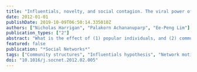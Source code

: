 ```yaml
---
title: "Influentials, novelty, and social contagion. The viral power of average friends, close communities, and old news"
date: 2012-01-01
publishDate: 2019-10-09T06:50:14.335010Z
authors: ["Nicholas Harrigan", "Palakorn Achananuparp", "Ee-Peng Lim"]
publication_types: ["2"]
abstract: "What is the effect of (1) popular individuals, and (2) community structures on the retransmission of socially contagious behavior? We examine a community of Twitter users over a five month period, operationalizing social contagion as 'retweeting', and social structure as the count of subgraphs (small patterns of ties and nodes) between users in the follower/following network.We find that popular individuals act as 'inefficient hubs' for social contagion: they have limited attention, are overloaded with inputs, and therefore display limited responsiveness to viral messages. We argue this contradicts the 'law of the few' and 'influentials hypothesis'.We find that community structures, particularly reciprocal ties and certain triadic structures, substantially increase social contagion. This contradicts the theory that communities display lower internal contagion because of the inherent redundancy and lack of novelty of messages within a community. Instead, we speculate that the reasons community structures show increased social contagion are, first, that members of communities have higher similarity (reflecting shared interests and characteristics, increasing the relevance of messages), and second, that communities amplify the social bonding effect of retransmitted messages."
featured: false
publication: "*Social Networks*"
tags: ["Community structures", "Influentials hypothesis", "Network motifs", "Social contagion", "Subgraphs", "Twitter"]
doi: "10.1016/j.socnet.2012.02.005"
---
```


